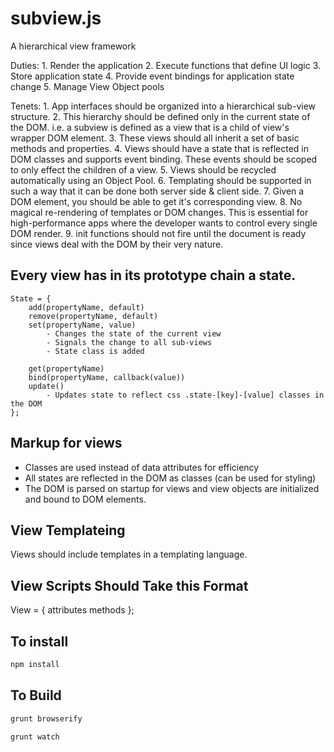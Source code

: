 subview.js
==========

A hierarchical view framework

Duties:
    1. Render the application
    2. Execute functions that define UI logic
    3. Store application state
    4. Provide event bindings for application state change
    5. Manage View Object pools

Tenets: 
    1. App interfaces should be organized into a hierarchical sub-view structure.
    2. This hierarchy should be defined only in the current state of the DOM.  i.e. a subview is defined as a view that is a child of view's wrapper DOM element.
    3. These views should all inherit a set of basic methods and properties.
    4. Views should have a state that is reflected in DOM classes and supports event binding.  These events should be scoped to only effect the children of a view.
    5. Views should be recycled automatically using an Object Pool.
    6. Templating should be supported in such a way that it can be done both server side & client side.
    7. Given a DOM element, you should be able to get it's corresponding view.
    8. No magical re-rendering of templates or DOM changes.  This is essential for high-performance apps where the developer wants to control every single DOM render.
    9. init functions should not fire until the document is ready since views deal with the DOM by their very nature.

Every view has in its prototype chain a state.
----------------------------------------------

    State = {
        add(propertyName, default)
        remove(propertyName, default)
        set(propertyName, value)
            - Changes the state of the current view
            - Signals the change to all sub-views
            - State class is added

        get(propertyName)
        bind(propertyName, callback(value))
        update()
            - Updates state to reflect css .state-[key]-[value] classes in the DOM
    };

Markup for views
----------------

<div class='view view-app state-pane-page'>
    <div class='view view-signin'></div>
    <div class='view view-page'>
        <div class='view view-toolbar'></div>
    </div>
</div>

- Classes are used instead of data attributes for efficiency
- All states are reflected in the DOM as classes (can be used for styling)
- The DOM is parsed on startup for views and view objects are initialized and bound to DOM elements.

View Templateing
----------------

Views should include templates in a templating language.


View Scripts Should Take this Format
------------------------------------

View = {
    attributes
    methods
};

To install
----------

```bash
npm install
```

To Build
----------------

```bash
grunt browserify
```

```bash
grunt watch
```


